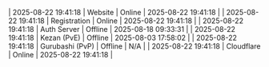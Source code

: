 | 2025-08-22 19:41:18 | Website | Online | 2025-08-22 19:41:18 |
| 2025-08-22 19:41:18 | Registration | Online | 2025-08-22 19:41:18 |
| 2025-08-22 19:41:18 | Auth Server | Offline | 2025-08-18 09:33:31 |
| 2025-08-22 19:41:18 | Kezan (PvE) | Offline | 2025-08-03 17:58:02 |
| 2025-08-22 19:41:18 | Gurubashi (PvP) | Offline | N/A |
| 2025-08-22 19:41:18 | Cloudflare | Online | 2025-08-22 19:41:18 |
